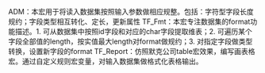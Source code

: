 ADM：本宏用于将读入数据集按照输入参数做相应规整。包括：字符型字段长度规约；字段类型相互转化、定长，更新属性
TF_Fmt：本宏专注数据集的format功能描述。1. 可从数据集中按照id字段和对应的char字段提取维表；2. 可遍历某个字段全部值的length，按实值最大length对format做规约；3. 对指定字段做类型转换，设置新字段的format
TF_Report：仿照默克公司table宏效果，编写画表格宏。通过自定义规则宏变量，对输入数据集做格式化表格输出。
